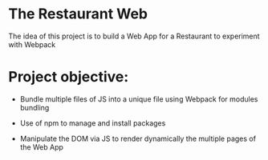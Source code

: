 # The Restaurant Web

The idea of this project is to build a Web App for a Restaurant to experiment with Webpack

# Project objective:

  - Bundle multiple files of JS into a unique file using Webpack for modules bundling
  
  - Use of npm to manage and install packages
  
  - Manipulate the DOM via JS to render dynamically the multiple pages of the Web App
